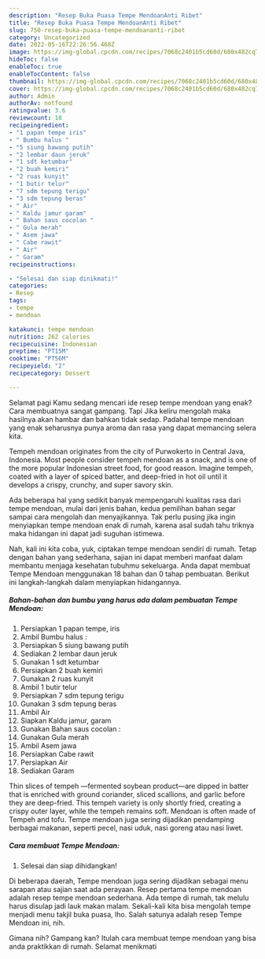 ```yaml
---
description: "Resep Buka Puasa Tempe MendoanAnti Ribet"
title: "Resep Buka Puasa Tempe MendoanAnti Ribet"
slug: 750-resep-buka-puasa-tempe-mendoananti-ribet
category: Uncategorized
date: 2022-05-16T22:26:56.468Z
image: https://img-global.cpcdn.com/recipes/7068c2401b5cd60d/680x482cq70/tempe-mendoan-foto-resep-utama.jpg
hideToc: false
enableToc: true
enableTocContent: false
thumbnail: https://img-global.cpcdn.com/recipes/7068c2401b5cd60d/680x482cq70/tempe-mendoan-foto-resep-utama.jpg
cover: https://img-global.cpcdn.com/recipes/7068c2401b5cd60d/680x482cq70/tempe-mendoan-foto-resep-utama.jpg
author: Admin
authorAv: notfound
ratingvalue: 3.6
reviewcount: 18
recipeingredient:
- "1 papan tempe iris"
- " Bumbu halus "
- "5 siung bawang putih"
- "2 lembar daun jeruk"
- "1 sdt ketumbar"
- "2 buah kemiri"
- "2 ruas kunyit"
- "1 butir telur"
- "7 sdm tepung terigu"
- "3 sdm tepung beras"
- " Air"
- " Kaldu jamur garam"
- " Bahan saus cocolan "
- " Gula merah"
- " Asem jawa"
- " Cabe rawit"
- " Air"
- " Garam"
recipeinstructions:

- "Selesai dan siap dinikmati!"
categories:
- Resep
tags:
- tempe
- mendoan

katakunci: tempe mendoan 
nutrition: 262 calories
recipecuisine: Indonesian
preptime: "PT15M"
cooktime: "PT56M"
recipeyield: "2"
recipecategory: Dessert

---
```



Selamat pagi Kamu sedang mencari ide resep tempe mendoan yang enak? Cara membuatnya sangat gampang. Tapi Jika keliru mengolah maka hasilnya akan hambar dan bahkan tidak sedap. Padahal tempe mendoan yang enak seharusnya punya aroma dan rasa yang dapat memancing selera kita.


Tempeh mendoan originates from the city of Purwokerto in Central Java, Indonesia. Most people consider tempeh mendoan as a snack, and is one of the more popular Indonesian street food, for good reason. Imagine tempeh, coated with a layer of spiced batter, and deep-fried in hot oil until it develops a crispy, crunchy, and super savory skin.

Ada beberapa hal yang sedikit banyak mempengaruhi kualitas rasa dari tempe mendoan, mulai dari jenis bahan, kedua pemilihan bahan segar sampai cara mengolah dan menyajikannya. Tak perlu pusing jika ingin menyiapkan tempe mendoan enak di rumah, karena asal sudah tahu triknya maka hidangan ini dapat jadi suguhan istimewa.


Nah, kali ini kita coba, yuk, ciptakan tempe mendoan sendiri di rumah. Tetap dengan bahan yang sederhana, sajian ini dapat memberi manfaat dalam membantu menjaga kesehatan tubuhmu sekeluarga. Anda dapat membuat Tempe Mendoan menggunakan 18 bahan dan 0 tahap pembuatan. Berikut ini langkah-langkah dalam menyiapkan hidangannya.

<!--inarticleads1-->

##### Bahan-bahan dan bumbu yang harus ada dalam pembuatan Tempe Mendoan:

1. Persiapkan 1 papan tempe, iris
1. Ambil  Bumbu halus :
1. Persiapkan 5 siung bawang putih
1. Sediakan 2 lembar daun jeruk
1. Gunakan 1 sdt ketumbar
1. Persiapkan 2 buah kemiri
1. Gunakan 2 ruas kunyit
1. Ambil 1 butir telur
1. Persiapkan 7 sdm tepung terigu
1. Gunakan 3 sdm tepung beras
1. Ambil  Air
1. Siapkan  Kaldu jamur, garam
1. Gunakan  Bahan saus cocolan :
1. Gunakan  Gula merah
1. Ambil  Asem jawa
1. Persiapkan  Cabe rawit
1. Persiapkan  Air
1. Sediakan  Garam


Thin slices of tempeh —fermented soybean product—are dipped in batter that is enriched with ground coriander, sliced scallions, and garlic before they are deep-fried. This tempeh variety is only shortly fried, creating a crispy outer layer, while the tempeh remains soft. Mendoan is often made of Tempeh and tofu. Tempe mendoan juga sering dijadikan pendamping berbagai makanan, seperti pecel, nasi uduk, nasi goreng atau nasi liwet. 

<!--inarticleads2-->

##### Cara membuat Tempe Mendoan:


1. Selesai dan siap dihidangkan!

Di beberapa daerah, Tempe mendoan juga sering dijadikan sebagai menu sarapan atau sajian saat ada perayaan. Resep pertama tempe mendoan adalah resep tempe mendoan sederhana. Ada tempe di rumah, tak melulu harus disulap jadi lauk makan malam. Sekali-kali kita bisa mengolah tempe menjadi menu takjil buka puasa, lho. Salah satunya adalah resep Tempe Mendoan ini, nih. 

Gimana nih? Gampang kan? Itulah cara membuat tempe mendoan yang bisa anda praktikkan di rumah. Selamat menikmati
